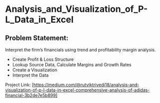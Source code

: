 # Analysis_and_Visualization_of_P-L_Data_in_Excel

## Problem Statement:

Interpret the firm’s financials using trend and profitability margin analysis.

- Create Profit & Loss Structure
- Lookup Source Data, Calculate Margins and Growth Rates
- Create a Visualization
- Interpret the Data

Project Link:
[https://medium.com/@rutviktrivedi18/analysis-and-visualization-of-p-l-data-in-excel-comprehensive-analysis-of-adidas-financial-3b2de7e5b899]

